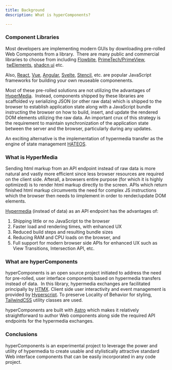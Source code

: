 ```yaml
---
title: Background  
description: What is hyperComponents?

---
```


### Component Libraries

Most developers are implementing modern GUIs by downloading pre-rolled Web Components from a library.  There are many public and commercial libraries to choose from including [Flowbite](https://flowbite.com/), [PrimeTech/PrimeView](https://www.primefaces.org/primeview/showcase/),  [twElements](https://tw-elements.com/), [shadcn ui](https://shadcn.com/docs/introduction) etc. 

Also, [React](https://reactjs.org/), [Vue](https://vuejs.org/), [Angular](https://angular.io/), [Svelte](https://svelte.dev/), [Stencil](https://stenciljs.com/), etc. are popular JavaScript frameworks for building your own reuseable componenents.

Most of these pre-rolled solutions are not utilizing the advantages of [HyperMedia](https://htmx.org/essays/hypermedia-apis-vs-data-apis/).  Instead,  components shipped by these libraries are scaffolded vy serializing JSON (or other raw data) which is shipped to the browser to establish application state along with a JavaScript bundle instructing the browser on how to build,  insert, and update the rendered DOM elements utilizing the raw data. An important crux of this strategy is the requirement to maintain synchronization of the application state between the server and the browser, particularly during any updates.

An exciting alternative is the implementation of hypermedia transfer as the engine of state management [HATEOS](https://htmx.org/essays/hateoas/).  

### What is HyperMedia

Sending html markup from an API endpoint instead of raw data is more natural and vastly more efficient since less browser resources are required on the client side.  Afterall, a browsers entire purpose (for which it is highly optimized) is to render html markup directly to the screen.   APIs which return finished html markup circumvents the need for complex JS instructions which the browser then needs to iimplement in order to render/update DOM elements.  

[Hypermedia](https://htmx.org/essays/hypermedia-apis-vs-data-apis/) (instead of data) as an API endpoint has the advantages of:

1.  Shipping little or no JavaScript to the browser
2.  Faster load and rendering times, with enhanced UX
3.  Reduced build steps and resulting bundle sizes
4.  Reducing RAM and CPU loads on the browser, and 
5.  Full support for modern browser side APIs for enhanced UX such as View Transitions, Intersection API, etc.


### What are hyperComponents

hyperComponents is an open source project initiated to address the need for pre-rolled, user interface components based on hypermedia transfers instead of data.  In this library, hypermedia exchanges are facilitated principally by [HTMX](https://htmx.org/docs/).  Client side user interactivity and event management is provided by [Hyperscript](https://hyperscript.org/).   To preserve Locality of Behavior for styling, [TailwindCSS](https://tailwindcss.com/) utility classes are used.

hyperComponents are built with [Astro](https://astro.build/docs) which makes it relatively straightforward to author Web components along side the required API endpoints for the hypermedia exchanges.  

### Conclusions

hyperComponents is an experimental project to leverage the power and utility of hypermedia to create usable and stylistically attractive standard Web interface components that can be easily incorporated in any code project.